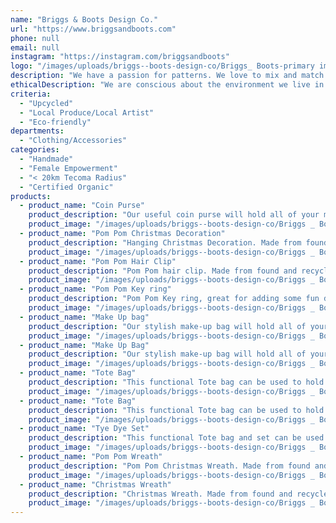 ```yaml
---
name: "Briggs & Boots Design Co."
url: "https://www.briggsandboots.com"
phone: null
email: null
instagram: "https://instagram.com/briggsandboots"
logo: "/images/uploads/briggs--boots-design-co/Briggs_ Boots-primary image.jpg"
description: "We have a passion for patterns. We love to mix and match design elements to create playful, fashionable and useful textile products that can brighten your day. Our products are silkscreen printed, dyed and made by hand at our home in the Dandenong ranges."
ethicalDescription: "We are conscious about the environment we live in and use 100% organic fabrics, other recycled and found materials, and eco friendly dyes and inks to make our products."
criteria:
  - "Upcycled"
  - "Local Produce/Local Artist"
  - "Eco-friendly"
departments:
  - "Clothing/Accessories"
categories:
  - "Handmade"
  - "Female Empowerment"
  - "< 20km Tecoma Radius"
  - "Certified Organic"
products:
  - product_name: "Coin Purse"
    product_description: "Our useful coin purse will hold all of your money and cards and still fit into your smallest bag.\r\n\r\nWe are conscious about the environment we live in and have used 100% organic fabrics, other recycled materials, and eco friendly inks to make this product."
    product_image: "/images/uploads/briggs--boots-design-co/Briggs _ Boots coin purse.jpg"
  - product_name: "Pom Pom Christmas Decoration"
    product_description: "Hanging Christmas Decoration. Made from found and recycled materials."
    product_image: "/images/uploads/briggs--boots-design-co/Briggs _ Boots decoration.jpg"
  - product_name: "Pom Pom Hair Clip"
    product_description: "Pom Pom hair clip. Made from found and recycled materials and attached to metal hair clip"
    product_image: "/images/uploads/briggs--boots-design-co/Briggs _ Boots Hair Clip.jpg"
  - product_name: "Pom Pom Key ring"
    product_description: "Pom Pom Key ring, great for adding some fun detailing to your bag or keys. Made from found and recycled materials."
    product_image: "/images/uploads/briggs--boots-design-co/Briggs _ Boots Key Ring.jpg"
  - product_name: "Make Up bag"
    product_description: "Our stylish make-up bag will hold all of your make-up including brushes. \r\n\r\nWe are conscious about the environment we live in and have used 100% organic fabrics, other recycled materials, and eco friendly inks to make this product."
    product_image: "/images/uploads/briggs--boots-design-co/Briggs _ Boots make-up bag 2.jpg"
  - product_name: "Make Up Bag"
    product_description: "Our stylish make-up bag will hold all of your make-up including brushes.\r\n\r\nWe are conscious about the environment we live in and have used 100% organic fabrics, other recycled materials, and eco friendly inks to make this product."
    product_image: "/images/uploads/briggs--boots-design-co/Briggs _ Boots make-up bag.jpg"
  - product_name: "Tote Bag"
    product_description: "This functional Tote bag can be used to hold a variety of items. \r\n\r\nWe are conscious about the environment we live in and have used 100% organic fabrics, other recycled materials, and eco friendly inks to make this product."
    product_image: "/images/uploads/briggs--boots-design-co/Briggs _ Boots set.jpg"
  - product_name: "Tote Bag"
    product_description: "This functional Tote bag can be used to hold a variety of items. \r\n\r\nWe are conscious about the environment we live in and have used 100% organic fabrics, other recycled materials, and eco friendly inks to make this product."
    product_image: "/images/uploads/briggs--boots-design-co/Briggs _ Boots tote 2.jpg"
  - product_name: "Tye Dye Set"
    product_description: "This functional Tote bag and set can be used to hold a variety of items. \r\n\r\nWe are conscious about the environment we live in and have used 100% organic fabrics, other recycled materials, and eco friendly inks to make this product."
    product_image: "/images/uploads/briggs--boots-design-co/Briggs _ Boots Tye dye.jpg"
  - product_name: "Pom Pom Wreath"
    product_description: "Pom Pom Christmas Wreath. Made from found and recycled materials."
    product_image: "/images/uploads/briggs--boots-design-co/Briggs _ Boots wreath 1.JPG"
  - product_name: "Christmas Wreath"
    product_description: "Christmas Wreath. Made from found and recycled materials."
    product_image: "/images/uploads/briggs--boots-design-co/Briggs _ Boots wreath 2.JPG"
---
```


